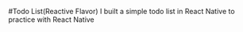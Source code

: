 #Todo List(Reactive Flavor)
I built a simple todo list in React Native to practice with React Native